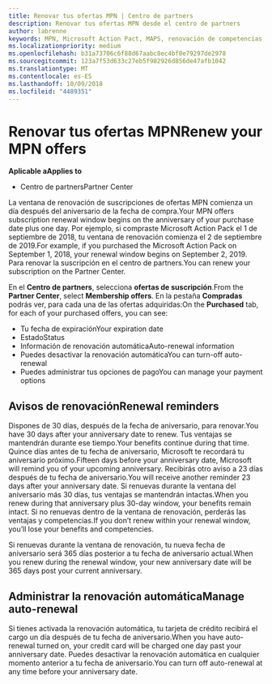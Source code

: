 ```yaml
---
title: Renovar tus ofertas MPN | Centro de partners
description: Renovar tus ofertas MPN desde el centro de partners
author: labrenne
keywords: MPN, Microsoft Action Pact, MAPS, renovación de competencias, fecha de renovación
ms.localizationpriority: medium
ms.openlocfilehash: b31a73706c6f88d67aabc8ec4bf0e79297de2978
ms.sourcegitcommit: 123a7f53d633c27eb5f982926d856de47afb1042
ms.translationtype: MT
ms.contentlocale: es-ES
ms.lasthandoff: 10/09/2018
ms.locfileid: "4489351"
---
```

# <a name="renew-your-mpn-offers"></a><span data-ttu-id="e9fd7-104">Renovar tus ofertas MPN</span><span class="sxs-lookup"><span data-stu-id="e9fd7-104">Renew your MPN offers</span></span>

**<span data-ttu-id="e9fd7-105">Aplicable a</span><span class="sxs-lookup"><span data-stu-id="e9fd7-105">Applies to</span></span>**

- <span data-ttu-id="e9fd7-106">Centro de partners</span><span class="sxs-lookup"><span data-stu-id="e9fd7-106">Partner Center</span></span>

<span data-ttu-id="e9fd7-107">La ventana de renovación de suscripciones de ofertas MPN comienza un día después del aniversario de la fecha de compra.</span><span class="sxs-lookup"><span data-stu-id="e9fd7-107">Your MPN offers subscription renewal window begins on the anniversary of your purchase date plus one day.</span></span> <span data-ttu-id="e9fd7-108">Por ejemplo, si compraste Microsoft Action Pack el 1 de septiembre de 2018, tu ventana de renovación comienza el 2 de septiembre de 2019.</span><span class="sxs-lookup"><span data-stu-id="e9fd7-108">For example, if you purchased the Microsoft Action Pack on September 1, 2018, your renewal window begins on September 2, 2019.</span></span> <span data-ttu-id="e9fd7-109">Para renovar la suscripción en el centro de partners.</span><span class="sxs-lookup"><span data-stu-id="e9fd7-109">You can renew your subscription on the Partner Center.</span></span>

<span data-ttu-id="e9fd7-110">En el **Centro de partners**, selecciona **ofertas de suscripción**.</span><span class="sxs-lookup"><span data-stu-id="e9fd7-110">From the **Partner Center**, select **Membership offers**.</span></span>
<span data-ttu-id="e9fd7-111">En la pestaña **Compradas** podrás ver, para cada una de las ofertas adquiridas:</span><span class="sxs-lookup"><span data-stu-id="e9fd7-111">On the **Purchased** tab, for each of your purchased offers, you can see:</span></span>

- <span data-ttu-id="e9fd7-112">Tu fecha de expiración</span><span class="sxs-lookup"><span data-stu-id="e9fd7-112">Your expiration date</span></span>
- <span data-ttu-id="e9fd7-113">Estado</span><span class="sxs-lookup"><span data-stu-id="e9fd7-113">Status</span></span>
- <span data-ttu-id="e9fd7-114">Información de renovación automática</span><span class="sxs-lookup"><span data-stu-id="e9fd7-114">Auto-renewal information</span></span>
- <span data-ttu-id="e9fd7-115">Puedes desactivar la renovación automática</span><span class="sxs-lookup"><span data-stu-id="e9fd7-115">You can turn-off auto-renewal</span></span>
- <span data-ttu-id="e9fd7-116">Puedes administrar tus opciones de pago</span><span class="sxs-lookup"><span data-stu-id="e9fd7-116">You can manage your payment options</span></span>

## <a name="renewal-reminders"></a><span data-ttu-id="e9fd7-117">Avisos de renovación</span><span class="sxs-lookup"><span data-stu-id="e9fd7-117">Renewal reminders</span></span>

<span data-ttu-id="e9fd7-118">Dispones de 30 días, después de la fecha de aniversario, para renovar.</span><span class="sxs-lookup"><span data-stu-id="e9fd7-118">You have 30 days after your anniversary date to renew.</span></span> <span data-ttu-id="e9fd7-119">Tus ventajas se mantendrán durante ese tiempo.</span><span class="sxs-lookup"><span data-stu-id="e9fd7-119">Your benefits continue during that time.</span></span> <span data-ttu-id="e9fd7-120">Quince días antes de tu fecha de aniversario, Microsoft te recordará tu aniversario próximo.</span><span class="sxs-lookup"><span data-stu-id="e9fd7-120">Fifteen days before your anniversary date, Microsoft will remind you of your upcoming anniversary.</span></span> <span data-ttu-id="e9fd7-121">Recibirás otro aviso a 23 días después de tu fecha de aniversario.</span><span class="sxs-lookup"><span data-stu-id="e9fd7-121">You will receive another reminder 23 days after your anniversary date.</span></span> <span data-ttu-id="e9fd7-122">Si renuevas durante la ventana del aniversario más 30 días, tus ventajas se mantendrán intactas.</span><span class="sxs-lookup"><span data-stu-id="e9fd7-122">When you renew during that anniversary plus 30-day window, your benefits remain intact.</span></span> <span data-ttu-id="e9fd7-123">Si no renuevas dentro de la ventana de renovación, perderás las ventajas y competencias.</span><span class="sxs-lookup"><span data-stu-id="e9fd7-123">If you don’t renew within your renewal window, you’ll lose your benefits and competencies.</span></span>

<span data-ttu-id="e9fd7-124">Si renuevas durante la ventana de renovación, tu nueva fecha de aniversario será 365 días posterior a tu fecha de aniversario actual.</span><span class="sxs-lookup"><span data-stu-id="e9fd7-124">When you renew during the renewal window, your new anniversary date will be 365 days post your current anniversary.</span></span>

## <a name="manage-auto-renewal"></a><span data-ttu-id="e9fd7-125">Administrar la renovación automática</span><span class="sxs-lookup"><span data-stu-id="e9fd7-125">Manage auto-renewal</span></span>

<span data-ttu-id="e9fd7-126">Si tienes activada la renovación automática, tu tarjeta de crédito recibirá el cargo un día después de tu fecha de aniversario.</span><span class="sxs-lookup"><span data-stu-id="e9fd7-126">When you have auto-renewal turned on, your credit card will be charged one day past your anniversary date.</span></span> <span data-ttu-id="e9fd7-127">Puedes desactivar la renovación automática en cualquier momento anterior a tu fecha de aniversario.</span><span class="sxs-lookup"><span data-stu-id="e9fd7-127">You can turn off auto-renewal at any time before your anniversary date.</span></span>